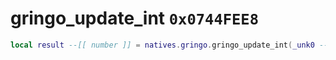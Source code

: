# gringo_update_int `0x0744FEE8`

```lua
local result --[[ number ]] = natives.gringo.gringo_update_int(_unk0 --[[ number ]], _unk1 --[[ number ]], _unk2 --[[ number ]], _unk3 --[[ number ]])
```